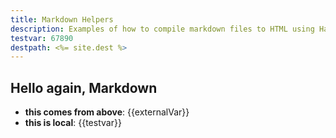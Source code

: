 ```yaml
---
title: Markdown Helpers
description: Examples of how to compile markdown files to HTML using Handlebars helpers.
testvar: 67890
destpath: <%= site.dest %>
---
```


## Hello again, Markdown

- **this comes from above**: {{externalVar}}
- **this is local**: {{testvar}}